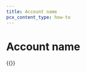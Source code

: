 ```yaml
---
title: Account name
pcx_content_type: how-to
---
```


# Account name

{{<render file="_customize-account-name.md" productFolder="fundamentals">}}